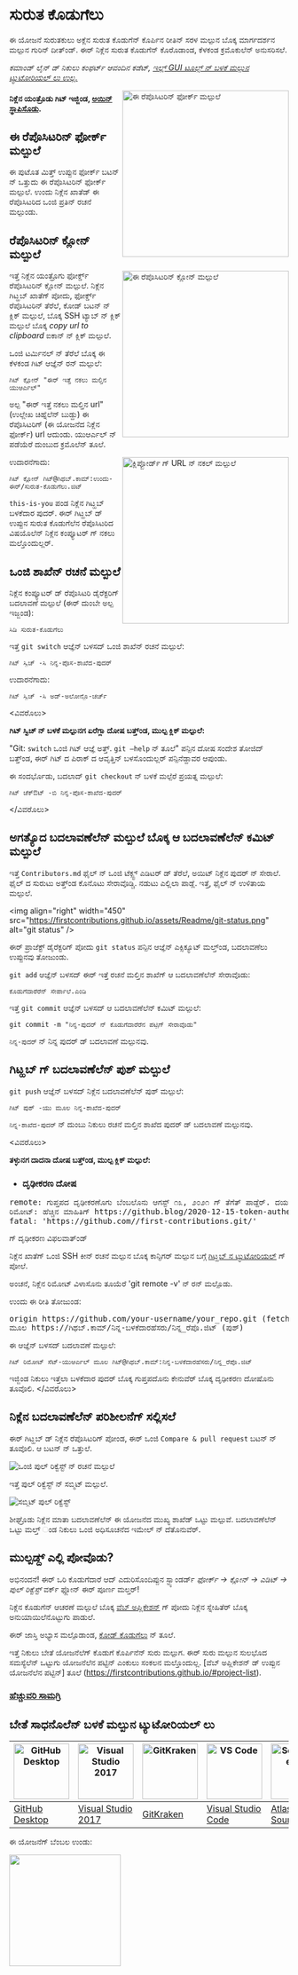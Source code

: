 ﻿# ಸುರುತ ಕೊಡುಗೆಲು

ಈ ಯೋಜನೆ ಸುರುತಕುಲು ಅಕ್ಲೆನ ಸುರುತ ಕೊಡುಗೆನ್ ಕೊರ್ಪಿನ ರೀತಿನ್ ಸರಳ ಮಲ್ಪುನ ಬೊಕ್ಕ ಮಾರ್ಗದರ್ಶನ ಮಲ್ಪುನ ಗುರಿನ್ ದೀತ್ಂಡ್. ಈರ್ ನಿಕ್ಲೆನ ಸುರುತ ಕೊಡುಗೆನ್ ಕೊರೊಡಾಂಡ, ಕೆಳಕಂಡ ಕ್ರಮೊಕುಲೆನ್ ಅನುಸರಿಸಲೆ.

_ಕಮಾಂಡ್ ಲೈನ್ ಡ್ ನಿಕುಲು ಕಂಫರ್ಟ್ ಆವಂದಿನ ಕಡೆಟ್, [ಇಲ್ಲ್ GUI ಟೂಲ್ಸ್ ನ್ ಬಳಕೆ ಮಲ್ಪುನ ಟ್ಯುಟೋರಿಯಲ್ ಲು ಉಲ್ಲ.](#tutorials-using-other-tools)_

<img align="right" width="300" src="https://firstcontributions.github.io/assets/Readme/fork.png" alt="ಈ ರೆಪೊಸಿಟರಿನ್ ಫೋರ್ಕ್ ಮಲ್ಪುಲೆ" />

#### ನಿಕ್ಲೆನ ಯಂತ್ರೊಡು ಗಿಟ್ ಇಜ್ಜಿಂಡ, [ಅಯಿನ್ ಸ್ಥಾಪಿಸೊಡು](https://docs.github.com/en/get-started/quickstart/set-up-git).

## ಈ ರೆಪೊಸಿಟರಿನ್ ಫೋರ್ಕ್ ಮಲ್ಪುಲೆ

ಈ ಪುಟೊತ ಮಿತ್ತ್ ಉಪ್ಪುನ ಫೋರ್ಕ್ ಬಟನ್ ನ್ ಒತ್ತುದು ಈ ರೆಪೊಸಿಟರಿನ್ ಫೋರ್ಕ್ ಮಲ್ಪುಲೆ.
ಉಂದು ನಿಕ್ಲೆನ ಖಾತೆಡ್ ಈ ರೆಪೊಸಿಟರಿದ ಒಂಜಿ ಪ್ರತಿನ್ ರಚನೆ ಮಲ್ಪುಂಡು.

## ರೆಪೊಸಿಟರಿನ್ ಕ್ಲೋನ್ ಮಲ್ಪುಲೆ

<img align="right" width="300" src="https://firstcontributions.github.io/assets/Readme/clone.png" alt="ಈ ರೆಪೊಸಿಟರಿನ್ ಕ್ಲೋನ್ ಮಲ್ಪುಲೆ" />

ಇತ್ತೆ ನಿಕ್ಲೆನ ಯಂತ್ರೊಗು ಫೋರ್ಕ್ಡ್ ರೆಪೊಸಿಟರಿನ್ ಕ್ಲೋನ್ ಮಲ್ಪುಲೆ. ನಿಕ್ಲೆನ ಗಿಟ್ಹಬ್ ಖಾತೆಗ್ ಪೋದು, ಫೋರ್ಕ್ಡ್ ರೆಪೊಸಿಟರಿನ್ ತೆರೆಲೆ, ಕೋಡ್ ಬಟನ್ ನ್ ಕ್ಲಿಕ್ ಮಲ್ಪುಲೆ, ಬೊಕ್ಕ SSH ಟ್ಯಾಬ್ ನ್ ಕ್ಲಿಕ್ ಮಲ್ಪುಲೆ ಬೊಕ್ಕ _copy url to clipboard_ ಐಕಾನ್ ನ್ ಕ್ಲಿಕ್ ಮಲ್ಪುಲೆ.

ಒಂಜಿ ಟರ್ಮಿನಲ್ ನ್ ತೆರೆಲೆ ಬೊಕ್ಕ ಈ ಕೆಳಕಂಡ ಗಿಟ್ ಆಜ್ಞೆನ್ ರನ್ ಮಲ್ಪುಲೆ:

```ಬ್ಯಾಶ್
ಗಿಟ್ ಕ್ಲೋನ್ "ಈರ್ ಇತ್ತೆ ನಕಲು ಮಲ್ತಿನ ಯುಆರ್ಎಲ್"
```

ಅಲ್ಪ "ಈರ್ ಇತ್ತೆ ನಕಲು ಮಲ್ತಿನ url" (ಉಲ್ಲೇಖ ಚಿಹ್ನೆಲೆನ್ ಬುಡ್ದು) ಈ ರೆಪೊಸಿಟರಿಗ್ (ಈ ಯೋಜನೆದ ನಿಕ್ಲೆನ ಫೋರ್ಕ್) url ಆದುಂಡು. ಯುಆರ್ಎಲ್ ನ್ ಪಡೆಯೆರೆ ದುಂಬುದ ಕ್ರಮೊಲೆನ್ ತೂಲೆ.

<img align="right" width="300" src="https://firstcontributions.github.io/assets/Readme/copy-to-clipboard.png" alt="ಕ್ಲಿಪ್ಬೋರ್ಡ್ ಗ್ URL ನ್ ನಕಲ್ ಮಲ್ಪುಲೆ" />

ಉದಾರನೆಗಾದು:

```ಬ್ಯಾಶ್
ಗಿಟ್ ಕ್ಲೋನ್ ಗಿಟ್@ಗಿಥಬ್.ಕಾಮ್:ಉಂದು-ಈರ್/ಸುರುತ-ಕೊಡುಗೆಲು.ಜಿಟ್
```

`this-is-you` ಪಂಡ ನಿಕ್ಲೆನ ಗಿಟ್ಹಬ್ ಬಳಕೆದಾರ ಪುದರ್. ಈರ್ ಗಿಟ್ಹಬ್ ಡ್ ಉಪ್ಪುನ ಸುರುತ ಕೊಡುಗೆಲೆನ ರೆಪೊಸಿಟರಿದ ವಿಷಯೊಲೆನ್ ನಿಕ್ಲೆನ ಕಂಪ್ಯೂಟರ್ ಗ್ ನಕಲು ಮಲ್ತೊಂದುಲ್ಲರ್.

## ಒಂಜಿ ಶಾಖೆನ್ ರಚನೆ ಮಲ್ಪುಲೆ

ನಿಕ್ಲೆನ ಕಂಪ್ಯೂಟರ್ ಡ್ ರೆಪೊಸಿಟರಿ ಡೈರೆಕ್ಟರಿಗ್ ಬದಲಾವಣೆ ಮಲ್ಪುಲೆ (ಈರ್ ದುಂಬೇ ಅಲ್ಪ ಇಜ್ಜಂಡ):

```ಬ್ಯಾಶ್
ಸಿಡಿ ಸುರುತ-ಕೊಡುಗೆಲು
```

ಇತ್ತೆ `git switch` ಆಜ್ಞೆನ್ ಬಳಸದ್ ಒಂಜಿ ಶಾಖೆನ್ ರಚನೆ ಮಲ್ಪುಲೆ:

```ಬ್ಯಾಶ್
ಗಿಟ್ ಸ್ವಿಚ್ -ಸಿ ನಿನ್ನ-ಪೊಸ-ಶಾಖೆದ-ಪುದರ್
```

ಉದಾರನೆಗಾದು:

```ಬ್ಯಾಶ್
ಗಿಟ್ ಸ್ವಿಚ್ -ಸಿ ಅಡ್-ಅಲೋನ್ಜೊ-ಚರ್ಚ್
```

<ವಿವರೊಲು>
<summary> <strong>ಗಿಟ್ ಸ್ವಿಚ್ ನ್ ಬಳಕೆ ಮಲ್ಪುನಗ ಏರೆಗ್ಲಾ ದೋಷ ಬತ್ತ್ಂಡ, ಮುಲ್ಪ ಕ್ಲಿಕ್ ಮಲ್ಪುಲೆ:</strong> </summary>

"Git: `switch` ಒಂಜಿ ಗಿಟ್ ಆಜ್ಞೆ ಅತ್ತ್. `git –help` ನ್ ತೂಲೆ" ಪನ್ಪಿನ ದೋಷ ಸಂದೇಶ ತೋಜಿದ್ ಬತ್ತ್ಂಡ, ಈರ್ ಗಿಟ್ ದ ಪಿರಾಕ್ ದ ಆವೃತ್ತಿನ್ ಬಳಸೊಂದುಲ್ಲರ್ ಪನ್ಪಿನೆಡ್ದಾವರ ಆಪುಂಡು.

ಈ ಸಂದರ್ಭೊಡು, ಬದಲಾದ್ `git checkout` ನ್ ಬಳಕೆ ಮಲ್ಪೆರೆ ಪ್ರಯತ್ನ ಮಲ್ಪುಲೆ:

```ಬ್ಯಾಶ್
ಗಿಟ್ ಚೆಕ್ಔಟ್ -ಬಿ ನಿನ್ನ-ಪೊಸ-ಶಾಖೆದ-ಪುದರ್
```

</ವಿವರೊಲು>
## ಅಗತ್ಯೊದ ಬದಲಾವಣೆಲೆನ್ ಮಲ್ಪುಲೆ ಬೊಕ್ಕ ಆ ಬದಲಾವಣೆಲೆನ್ ಕಮಿಟ್ ಮಲ್ಪುಲೆ

ಇತ್ತೆ `Contributors.md` ಫೈಲ್ ನ್ ಒಂಜಿ ಟೆಕ್ಸ್ಟ್ ಎಡಿಟರ್ ಡ್ ತೆರೆಲೆ, ಅಯಿಟ್ ನಿಕ್ಲೆನ ಪುದರ್ ನ್ ಸೇರಾಲೆ. ಫೈಲ್ ದ ಸುರುಟು ಅತ್ತ್ಂಡ ಕೊನೊಟು ಸೇರಾವೊಡ್ಚಿ. ನಡುಟು ಎಲ್ಲಿಲಾ ಪಾಡ್ಲೆ. ಇತ್ತೆ, ಫೈಲ್ ನ್ ಉಳಿತಾಯ ಮಲ್ಪುಲೆ.

<img align="right" width="450" ​​src="https://firstcontributions.github.io/assets/Readme/git-status.png" alt="git status" />

ಈರ್ ಪ್ರಾಜೆಕ್ಟ್ ಡೈರೆಕ್ಟರಿಗ್ ಪೋದು `git status` ಪನ್ಪಿನ ಆಜ್ಞೆನ್ ಎಕ್ಸಿಕ್ಯೂಟ್ ಮಲ್ತ್ಂಡ, ಬದಲಾವಣೆಲು ಉಪ್ಪುನವು ತೋಜುಂಡು.

`git add` ಆಜ್ಞೆನ್ ಬಳಸದ್ ಈರ್ ಇತ್ತೆ ರಚನೆ ಮಲ್ತಿನ ಶಾಖೆಗ್ ಆ ಬದಲಾವಣೆಲೆನ್ ಸೇರಾವೊಡು:

```ಬ್ಯಾಶ್
ಕೊಡುಗೆದಾರೆರೆನ್ ಸೇರ್ಪಾಲೆ.ಎಂಡಿ
```

ಇತ್ತೆ `git commit` ಆಜ್ಞೆನ್ ಬಳಸದ್ ಆ ಬದಲಾವಣೆಲೆನ್ ಕಮಿಟ್ ಮಲ್ಪುಲೆ:

```ಬ್ಯಾಶ್
git commit -m "ನಿನ್ನ-ಪುದರ್ ನ್ ಕೊಡುಗೆದಾರೆರೆನ ಪಟ್ಟಿಗ್ ಸೇರಾವೊಡು"
```

`ನಿನ್ನ-ಪುದರ್` ನ್ ನಿನ್ನ ಪುದರ್ ಡ್ ಬದಲಾವಣೆ ಮಲ್ಪುನವು.

## ಗಿಟ್ಹಬ್ ಗ್ ಬದಲಾವಣೆಲೆನ್ ಪುಶ್ ಮಲ್ಪುಲೆ

`git push` ಆಜ್ಞೆನ್ ಬಳಸದ್ ನಿಕ್ಲೆನ ಬದಲಾವಣೆಲೆನ್ ಪುಶ್ ಮಲ್ಪುಲೆ:

```ಬ್ಯಾಶ್
ಗಿಟ್ ಪುಶ್ -ಯು ಮೂಲ ನಿನ್ನ-ಶಾಖೆದ-ಪುದರ್
```

`ನಿನ್ನ-ಶಾಖೆದ-ಪುದರ್` ನ್ ದುಂಬು ನಿಕುಲು ರಚನೆ ಮಲ್ತಿನ ಶಾಖೆದ ಪುದರ್ ಡ್ ಬದಲಾವಣೆ ಮಲ್ಪುನವು.

<ವಿವರೊಲು>
<summary> <strong>ತಳ್ಳುನಗ ದಾದನಾ ದೋಷ ಬತ್ತ್ಂಡ, ಮುಲ್ಪ ಕ್ಲಿಕ್ ಮಲ್ಪುಲೆ:</strong> </summary>

- ### ದೃಢೀಕರಣ ದೋಷ 
<pre>remote: ಗುಪ್ತಪದ ದೃಢೀಕರಣೊಗು ಬೆಂಬಲೊನು ಆಗಸ್ಟ್ ೧೩, ೨೦೨೧ ಗ್ ತೆಗೆತ್ ಪಾಡ್ದೆರ್. ದಯಮಲ್ತ್ ಅಯಿಕ್ ಬದಲಾದ್ ಒಂಜಿ ವೈಯಕ್ತಿಕ ಪ್ರವೇಶ ಟೋಕನ್ ನ್ ಬಳಕೆ ಮಲ್ಪುಲೆ. 
ರಿಮೋಟ್: ಹೆಚ್ಚಿನ ಮಾಹಿತಿಗ್ https://github.blog/2020-12-15-token-authentication-requirements-for-git-operations/ ನ್ ತೂಲೆ. 
fatal: 'https://github.com/<your-username>/first-contributions.git/'</pre> ಗ್ ದೃಢೀಕರಣ ವಿಫಲವಾತ್ಂಡ್ 
ನಿಕ್ಲೆನ ಖಾತೆಗ್ ಒಂಜಿ SSH ಕೀನ್ ರಚನೆ ಮಲ್ಪುನ ಬೊಕ್ಕ ಕಾನ್ಫಿಗರ್ ಮಲ್ಪುನ ಬಗ್ಗೆ [ಗಿಟ್ಹಬ್ ನ ಟ್ಯುಟೋರಿಯಲ್](https://docs.github.com/en/authentication/connecting-to-github-with-ssh/adding-a-new-ssh-key-to-your-github-account) ಗ್ ಪೋಲೆ. 

ಅಂಚನೆ, ನಿಕ್ಲೆನ ರಿಮೋಟ್ ವಿಳಾಸೊನು ತೂಯೆರೆ 'git remote -v' ನ್ ರನ್ ಮಲ್ಪೊಡು. 

ಉಂದು ಈ ರೀತಿ ತೋಜುಂಡ: 
<pre>origin https://github.com/your-username/your_repo.git (fetch) 
ಮೂಲ https://ಗಿಥಬ್.ಕಾಮ್/ನಿನ್ನ-ಬಳಕೆದಾರಹೆಸರು/ನಿನ್ನ_ರೆಪೊ.ಜಿಟ್ (ಪುಶ್)</pre> 

ಈ ಆಜ್ಞೆನ್ ಬಳಸದ್ ಬದಲಾವಣೆ ಮಲ್ಪುಲೆ: 
```ಬ್ಯಾಶ್ 
ಗಿಟ್ ರಿಮೋಟ್ ಸೆಟ್-ಯುಆರ್ಎಲ್ ಮೂಲ ಗಿಟ್@ಗಿಥಬ್.ಕಾಮ್:ನಿನ್ನ-ಬಳಕೆದಾರಹೆಸರು/ನಿನ್ನ_ರೆಪೊ.ಜಿಟ್ 
``` 
ಇಜ್ಜಿಂಡ ನಿಕುಲು ಇತ್ತೆಲಾ ಬಳಕೆದಾರ ಪುದರ್ ಬೊಕ್ಕ ಗುಪ್ತಪದೊನು ಕೇನುವೆರ್ ಬೊಕ್ಕ ದೃಢೀಕರಣ ದೋಷೊನು ತೂವೊಲಿ.
</ವಿವರೊಲು>

## ನಿಕ್ಲೆನ ಬದಲಾವಣೆಲೆನ್ ಪರಿಶೀಲನೆಗ್ ಸಲ್ಲಿಸಲೆ
ಈರ್ ಗಿಟ್ಹಬ್ ಡ್ ನಿಕ್ಲೆನ ರೆಪೊಸಿಟರಿಗ್ ಪೋಂಡ, ಈರ್ ಒಂಜಿ `Compare & pull request` ಬಟನ್ ನ್ ತೂವೊಲಿ. ಆ ಬಟನ್ ನ್ ಒತ್ತುಲೆ.

<img style="ಫ್ಲೋಟ್: ಬಲ;" src="https://firstcontributions.github.io/assets/Readme/compare-and-pull.png" alt="ಒಂಜಿ ಪುಲ್ ರಿಕ್ವೆಸ್ಟ್ ನ್ ರಚನೆ ಮಲ್ಪುಲೆ" />

ಇತ್ತೆ ಪುಲ್ ರಿಕ್ವೆಸ್ಟ್ ನ್ ಸಬ್ಮಿಟ್ ಮಲ್ಪುಲೆ.

<img style="ಫ್ಲೋಟ್: ಬಲ;" src="https://firstcontributions.github.io/assets/Readme/submit-pull-request.png" alt="ಸಬ್ಮಿಟ್ ಪುಲ್ ರಿಕ್ವೆಸ್ಟ್" />

ಶೀಘ್ರೊಡು ನಿಕ್ಲೆನ ಮಾತಾ ಬದಲಾವಣೆಲೆನ್ ಈ ಯೋಜನೆದ ಮುಖ್ಯ ಶಾಖೆಡ್ ಒಟ್ಟು ಮಲ್ಪುವೆ. ಬದಲಾವಣೆಲೆನ್ ಒಟ್ಟು ಮಲ್ತ್ ಂಡ ನಿಕುಲು ಒಂಜಿ ಅಧಿಸೂಚನೆದ ಇಮೇಲ್ ನ್ ದೆತೊನುವೆರ್.

## ಮುಲ್ಪಡ್ದ್ ಎಲ್ಲಿ ಪೋವೊಡು?

ಅಭಿನಂದನೆ! ಈರ್ ಒರಿ ಕೊಡುಗೆದಾರೆ ಆದ್ ಎದುರಿಸೊಂದಿಪ್ಪುನ ಸ್ಟ್ಯಾಂಡರ್ಡ್ _ಫೋರ್ಕ್ -> ಕ್ಲೋನ್ -> ಎಡಿಟ್ -> ಪುಲ್ ರಿಕ್ವೆಸ್ಟ್_ ವರ್ಕ್ ಫ್ಲೋನ್ ಈರ್ ಪೂರ್ಣ ಮಲ್ತರ್!

ನಿಕ್ಲೆನ ಕೊಡುಗೆನ್ ಆಚರಣೆ ಮಲ್ಪುಲೆ ಬೊಕ್ಕ [ವೆಬ್ ಅಪ್ಲಿಕೇಶನ್](https://firstcontributions.github.io/#social-share) ಗ್ ಪೋದು ನಿಕ್ಲೆನ ಸ್ನೇಹಿತೆರ್ ಬೊಕ್ಕ ಅನುಯಾಯಿಲೆನೊಟ್ಟುಗು ಪಾಡುಲೆ.

ಈರ್ ಜಾಸ್ತಿ ಅಭ್ಯಾಸ ಮಲ್ಪೊಡಾಂಡ, [ಕೋಡ್ ಕೊಡುಗೆಲು](https://github.com/roshanjossey/code-contributions) ನ್ ತೂಲೆ.

ಇತ್ತೆ ನಿಕುಲು ಬೇತೆ ಯೋಜನೆಲೆಗ್ ಕೊಡುಗೆ ಕೊರ್ಪಿನೆನ್ ಸುರು ಮಲ್ಪುಗ. ಈರ್ ಸುರು ಮಲ್ಪುನ ಸುಲಭೊದ ಸಮಸ್ಯೆಲೆನ್ ಒಟ್ಟುಗು ಯೋಜನೆಲೆನ ಪಟ್ಟಿನ್ ಎಂಕುಲು ಸಂಕಲನ ಮಲ್ತೊಂದುಲ್ಲ. [ವೆಬ್ ಅಪ್ಲಿಕೇಶನ್ ಡ್ ಉಪ್ಪುನ ಯೋಜನೆಲೆನ ಪಟ್ಟಿನ್] ತೂಲೆ (https://firstcontributions.github.io/#project-list).

### [ಹೆಚ್ಚುವರಿ ಸಾಮಗ್ರಿ](ಡಾಕ್ಸ್/ಹೆಚ್ಚುವರಿ-ಸಾಮಗ್ರಿ/ಗಿಟ್_ವರ್ಕ್ಫ್ಲೋ_ಸನ್ನಿವೇಶೊಲು/ಹೆಚ್ಚುವರಿ-ಸಾಮಗ್ರಿ.ಎಂಡಿ)

## ಬೇತೆ ಸಾಧನೊಲೆನ್ ಬಳಕೆ ಮಲ್ಪುನ ಟ್ಯುಟೋರಿಯಲ್ ಲು

| <a href="../gui-tool-tutorials/github-desktop-tutorial.md"><img alt="GitHub Desktop" src="https://desktop.github.com/images/desktop-icon.svg" width="100"></a> | <a href="../gui-tool-tutorials/github-windows-vs2017-tutorial.md"><img alt="Visual Studio 2017" src="https://upload.wikimedia.org/wikipedia/commons/c/cd/Visual_Studio_2017_Logo.svg" width="100"></a> | <a href="../gui-tool-tutorials/gitkraken-tutorial.md"><img alt="GitKraken" src="https://firstcontributions.github.io/assets/gui-tool-tutorials/gitkraken-tutorial/gk-icon.png" width="100"></a> | <a href="../gui-tool-tutorials/github-windows-vs-code-tutorial.md"><img alt="VS Code" src="https://upload.wikimedia.org/wikipedia/commons/1/1c/Visual_Studio_Code_1.35_icon.png" width=100></a> | <a href="../gui-tool-tutorials/sourcetree-macos-tutorial.md"><img alt="Sourcetree App" src="https://wac-cdn.atlassian.com/dam/jcr:81b15cde-be2e-4f4a-8af7-9436f4a1b431/Sourcetree-icon-blue.svg" width=100></a> | <a href="../gui-tool-tutorials/github-windows-intellij-tutorial.md"><img alt="IntelliJ IDEA" src="https://upload.wikimedia.org/wikipedia/commons/thumb/9/9c/IntelliJ_IDEA_Icon.svg/512px-IntelliJ_IDEA_Icon.svg.png" width=100></a> |
| --- | --- | --- | --- | --- | --- |
| [GitHub Desktop](../gui-tool-tutorials/github-desktop-tutorial.md) | [Visual Studio 2017](../gui-tool-tutorials/github-windows-vs2017-tutorial.md) | [GitKraken](../gui-tool-tutorials/gitkraken-tutorial.md) | [Visual Studio Code](../gui-tool-tutorials/github-windows-vs-code-tutorial.md) | [Atlassian Sourcetree](../gui-tool-tutorials/sourcetree-macos-tutorial.md) | [IntelliJ IDEA](../gui-tool-tutorials/github-windows-intellij-tutorial.md) |

<p>ಈ ಯೋಜನೆಗ್ ಬೆಂಬಲ ಉಂಡು:</p>
<p>
  <a href="https://www.digitalocean.com/">
    <img src="https://opensource.nyc3.cdn.digitaloceanspaces.com/attribution/assets/SVG/DO_Logo_horizontal_blue.svg" width="201px">
  </a>
</p>